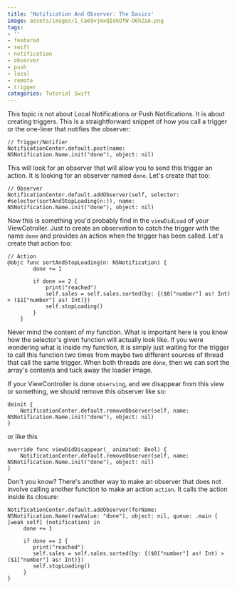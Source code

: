 ```yaml
---
title: 'Notification And Observer: The Basics'
image: assets/images/1_Ca69vjmxQIdkOfW-O6hZaA.png
tags:
- ''
- featured
- swift
- notification
- observer
- push
- local
- remote
- trigger
categories: Tutorial Swift
---
```


This topic is not about Local Notifications or Push Notifications. It is about creating triggers. This is a straightforward snippet of how you call a trigger or the one-liner that notifies the observer:

```
// Trigger/Notifier
NotificationCenter.default.post(name: NSNotification.Name.init("done"), object: nil)
```

This will look for an observer that will allow you to send this trigger an action. It is looking for an observer named `done`. Let's create that too:

```
// Observer
NotificationCenter.default.addObserver(self, selector: #selector(sortAndStopLoading(n:)), name: NSNotification.Name.init("done"), object: nil)
```

Now this is something you'd probably find in the `viewDidLoad` of your ViewCotroller. Just to create an observation to catch the trigger with the name `done` and provides an action when the trigger has been called. Let's create that action too:

```
// Action
@objc func sortAndStopLoading(n: NSNotification) {
        done += 1
        
        if done == 2 {
            print("reached")
            self.sales = self.sales.sorted(by: {($0["number"] as! Int) > ($1["number"] as! Int)})
            self.stopLoading()
        }
    }
```

Never mind the content of my function. What is important here is you know how the selector's given function will actually look like. If you were wondering what is inside my function, it is simply just waiting for the trigger to call this function two times from maybe two different sources of thread that call the same trigger. When both threads are `done`, then we can sort the array's contents and tuck away the loader image.

If your ViewController is done `observing`, and we disappear from this view or something, we should remove this observer like so:

```
deinit {
    NotificationCenter.default.removeObserver(self, name: NSNotification.Name.init("done"), object: nil)
}
```

or like this 

```
override func viewDidDisappear(_ animated: Bool) {
    NotificationCenter.default.removeObserver(self, name: NSNotification.Name.init("done"), object: nil)
}
```

Don't you know? There's another way to make an observer that does not involve calling another function to make an action `action`. It calls the action inside its closure:

```
NotificationCenter.default.addObserver(forName: NSNotification.Name(rawValue: "done"), object: nil, queue: .main { [weak self] (notification) in
     done += 1
        
     if done == 2 {
        print("reached")
        self.sales = self.sales.sorted(by: {($0["number"] as! Int) > ($1["number"] as! Int)})
        self.stopLoading()
     }
}
```
